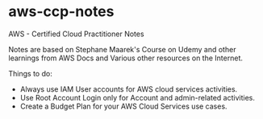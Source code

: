 # aws-ccp-notes
AWS - Certified Cloud Practitioner Notes 

Notes are based on Stephane Maarek's Course on Udemy and other learnings from AWS Docs and Various other resources on the Internet.

Things to do:
 - Always use IAM User accounts for AWS cloud services activities.
 - Use Root Account Login only for Account and admin-related activities.
 - Create a Budget Plan for your AWS Cloud Services use cases.
